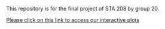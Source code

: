 This repository is for the final project of STA 208 by group 20.

[Please click on this link to access our interactive plots](https://rpubs.com/kroyo/topicmodelingplots)
